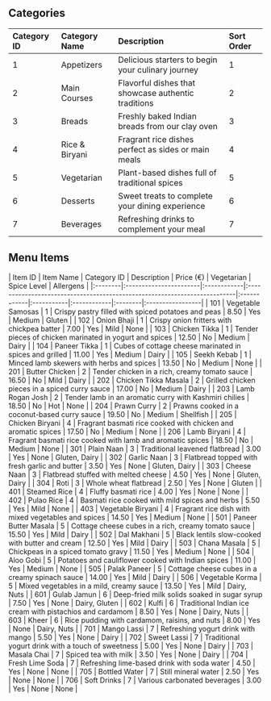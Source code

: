 ## Categories
| Category ID | Category Name | Description                                         | Sort Order |
|:------------|:--------------|:----------------------------------------------------|:-----------|
| 1           | Appetizers    | Delicious starters to begin your culinary journey   | 1          |
| 2           | Main Courses  | Flavorful dishes that showcase authentic traditions | 2          |
| 3           | Breads        | Freshly baked Indian breads from our clay oven      | 3          |
| 4           | Rice & Biryani| Fragrant rice dishes perfect as sides or main meals | 4          |
| 5           | Vegetarian    | Plant-based dishes full of traditional spices       | 5          |
| 6           | Desserts      | Sweet treats to complete your dining experience     | 6          |
| 7           | Beverages     | Refreshing drinks to complement your meal           | 7          |

## Menu Items
| Item ID | Item Name              | Category ID | Description                                                               | Price (€)   | Vegetarian | Spice Level | Allergens        |
|:--------|:-----------------------|:------------|:--------------------------------------------------------------------------|:------------|:-----------|:------------|:--------|:-----------------|
| 101     | Vegetable Samosas      | 1           | Crispy pastry filled with spiced potatoes and peas                        | 8.50        | Yes        | Medium      | Gluten           |
| 102     | Onion Bhaji            | 1           | Crispy onion fritters with chickpea batter                                | 7.00        | Yes        | Mild        | None             |
| 103     | Chicken Tikka          | 1           | Tender pieces of chicken marinated in yogurt and spices                   | 12.50       | No         | Medium      | Dairy            |
| 104     | Paneer Tikka           | 1           | Cubes of cottage cheese marinated in spices and grilled                   | 11.00       | Yes        | Medium      | Dairy            |
| 105     | Seekh Kebab            | 1           | Minced lamb skewers with herbs and spices                                 | 13.50       | No         | Medium      | None             |
| 201     | Butter Chicken         | 2           | Tender chicken in a rich, creamy tomato sauce                             | 16.50       | No         | Mild        | Dairy            |
| 202     | Chicken Tikka Masala   | 2           | Grilled chicken pieces in a spiced curry sauce                            | 17.00       | No         | Medium      | Dairy            |
| 203     | Lamb Rogan Josh        | 2           | Tender lamb in an aromatic curry with Kashmiri chilies                    | 18.50       | No         | Hot         | None             |
| 204     | Prawn Curry            | 2           | Prawns cooked in a coconut-based curry sauce                              | 19.50       | No         | Medium      | Shellfish        |
| 205     | Chicken Biryani        | 4           | Fragrant basmati rice cooked with chicken and aromatic spices             | 17.50       | No         | Medium      | None             |
| 206     | Lamb Biryani           | 4           | Fragrant basmati rice cooked with lamb and aromatic spices                | 18.50       | No         | Medium      | None             |
| 301     | Plain Naan             | 3           | Traditional leavened flatbread                                            | 3.00        | Yes        | None        | Gluten, Dairy    |
| 302     | Garlic Naan            | 3           | Flatbread topped with fresh garlic and butter                             | 3.50        | Yes        | None        | Gluten, Dairy    |
| 303     | Cheese Naan            | 3           | Flatbread stuffed with melted cheese                                      | 4.50        | Yes        | None        | Gluten, Dairy    |
| 304     | Roti                   | 3           | Whole wheat flatbread                                                     | 2.50        | Yes        | None        | Gluten           |
| 401     | Steamed Rice           | 4           | Fluffy basmati rice                                                       | 4.00        | Yes        | None        | None             |
| 402     | Pulao Rice             | 4           | Basmati rice cooked with mild spices and herbs                            | 5.50        | Yes        | Mild        | None             |
| 403     | Vegetable Biryani      | 4           | Fragrant rice dish with mixed vegetables and spices                       | 14.50       | Yes        | Medium      | None             |
| 501     | Paneer Butter Masala   | 5           | Cottage cheese cubes in a rich, creamy tomato sauce                       | 15.50       | Yes        | Mild        | Dairy            |
| 502     | Dal Makhani            | 5           | Black lentils slow-cooked with butter and cream                           | 12.50       | Yes        | Mild        | Dairy            |
| 503     | Chana Masala           | 5           | Chickpeas in a spiced tomato gravy                                        | 11.50       | Yes        | Medium      | None             |
| 504     | Aloo Gobi              | 5           | Potatoes and cauliflower cooked with Indian spices                        | 11.00       | Yes        | Medium      | None             |
| 505     | Palak Paneer           | 5           | Cottage cheese cubes in a creamy spinach sauce                            | 14.00       | Yes        | Mild        | Dairy            |
| 506     | Vegetable Korma        | 5           | Mixed vegetables in a mild, creamy sauce                                  | 13.50       | Yes        | Mild        | Dairy, Nuts      |
| 601     | Gulab Jamun            | 6           | Deep-fried milk solids soaked in sugar syrup                              | 7.50        | Yes        | None        | Dairy, Gluten    |
| 602     | Kulfi                  | 6           | Traditional Indian ice cream with pistachios and cardamom                 | 8.50        | Yes        | None        | Dairy, Nuts      |
| 603     | Kheer                  | 6           | Rice pudding with cardamom, raisins, and nuts                             | 8.00        | Yes        | None        | Dairy, Nuts      |
| 701     | Mango Lassi            | 7           | Refreshing yogurt drink with mango                                        | 5.50        | Yes        | None        | Dairy            |
| 702     | Sweet Lassi            | 7           | Traditional yogurt drink with a touch of sweetness                         | 5.00        | Yes        | None        | Dairy            |
| 703     | Masala Chai            | 7           | Spiced tea with milk                                                      | 3.50        | Yes        | None        | Dairy            |
| 704     | Fresh Lime Soda        | 7           | Refreshing lime-based drink with soda water                               | 4.50        | Yes        | None        | None             |
| 705     | Bottled Water          | 7           | Still mineral water                                                       | 2.50        | Yes        | None        | None             |
| 706     | Soft Drinks            | 7           | Various carbonated beverages                                              | 3.00        | Yes        | None        | None             |